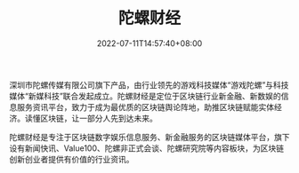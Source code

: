 ﻿---
weight: 
title: "陀螺财经"
description: "深圳市陀螺传媒有限公司旗下产品，由行业领先的游戏科技媒体“游戏陀螺”与科技媒体“新媒科技”联合发起成立"
date: 2022-07-11T14:57:40+08:00
lastmod: 2022-07-11T14:57:40+08:00
draft: false
authors: ["Simon"]
featuredImage: "tuoluocaijing.png"
link: "https://www.tuoluocaijing.cn/"
tags: ["元宇宙资讯","陀螺财经"]
categories: ["navigation"]
navigation: ["元宇宙资讯"]
lightgallery: true
toc: true
pinned: false
recommend: false
recommend1: false
---
深圳市陀螺传媒有限公司旗下产品，由行业领先的游戏科技媒体“游戏陀螺”与科技媒体“新媒科技”联合发起成立。陀螺财经是定位于区块链行业新金融、新数娱的信息服务资讯平台，致力于成为最优质的区块链舆论阵地，助推区块链赋能实体经济。读懂区块链，让一部分人先到达未来。

陀螺财经是专注于区块链数字娱乐信息服务、新金融服务的区块链媒体平台，旗下设有新闻快讯、Value100、陀螺非正式会谈、陀螺研究院等内容板块，为区块链创新创业者提供有价值的行业资讯。